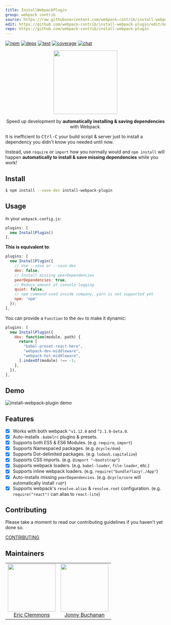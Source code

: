 ```yaml
---
title: InstallWebpackPlugin
group: webpack contrib
source: https://raw.githubusercontent.com/webpack-contrib/install-webpack-plugin/master/README.md
edit: https://github.com/webpack-contrib/install-webpack-plugin/edit/master/README.md
repo: https://github.com/webpack-contrib/install-webpack-plugin
---
```

[![npm][npm]][npm-url]
[![deps][deps]][deps-url]
[![test][test]][test-url]
[![coverage][cover]][cover-url]
[![chat][chat]][chat-url]

<div align="center">
  
  <a href="https://github.com/webpack/webpack">
    <img width="200" height="200" vspace="" hspace="25"
      src="https://cdn.rawgit.com/webpack/media/e7485eb2/logo/icon.svg">
  </a>
  
  <p>Speed up development by <b>automatically installing & saving dependencies</b> with Webpack.<p>
</div>

It is inefficient to <kbd>Ctrl-C</kbd> your
build script & server just to install
a dependency you didn't know you needed until now.

Instead, use `require` or `import` how you normally would and `npm install`
will happen **automatically to install & save missing dependencies** while you work!

## Install

```bash
$ npm install --save-dev install-webpack-plugin
```

## Usage

In your `webpack.config.js`:

```js
plugins: [
  new InstallPlugin()
],
```

**This is equivalent to**:

```js
plugins: [
  new InstallPlugin({
    // Use --save or --save-dev
    dev: false,
    // Install missing peerDependencies
    peerDependencies: true,
    // Reduce amount of console logging
    quiet: false,
    // npm command used inside company, yarn is not supported yet
    npm: 'npm'
  });
],
```

You can provide a `Function` to the `dev` to make it dynamic:

```js
plugins: [
  new InstallPlugin({
    dev: function(module, path) {
      return [
        "babel-preset-react-hmre",
        "webpack-dev-middleware",
        "webpack-hot-middleware",
      ].indexOf(module) !== -1;
    },
  }),
],
```

## Demo

![install-webpack-plugin demo](https://cloud.githubusercontent.com/assets/15182/12540538/6a4e8f1a-c2d0-11e5-97ee-4ddaf6892645.gif)

## Features

- [x] Works with both webpack `^v1.12.0` and `^2.1.0-beta.0`.
- [x] Auto-installs `.babelrc` plugins & presets.
- [x] Supports both ES5 & ES6 Modules.
      (e.g. `require`, `import`)
- [x] Supports Namespaced packages.
      (e.g. `@cycle/dom`)
- [x] Supports Dot-delimited packages.
      (e.g. `lodash.capitalize`)
- [x] Supports CSS imports.
      (e.g. `@import "~bootstrap"`)
- [x] Supports webpack loaders.
      (e.g. `babel-loader`, `file-loader`, etc.)
- [x] Supports inline webpack loaders.
      (e.g. `require("bundle?lazy!./App"`)
- [x] Auto-installs missing `peerDependencies`.
      (e.g. `@cycle/core` will automatically install `rx@*`)
- [x] Supports webpack's `resolve.alias` & `resolve.root` configuration.
      (e.g. `require("react")` can alias to `react-lite`)

## Contributing

Please take a moment to read our contributing guidelines if you haven't yet done so.

[CONTRIBUTING](https://github.com/webpack-contrib/install-webpack-plugin/blob/master/.github/CONTRIBUTING.md)

## Maintainers

<table>
  <tbody>
    <tr>
      <td align="center">
        <img width="150" height="150"
        src="https://avatars2.githubusercontent.com/u/15182?v=3&s=150">
        </br>
        <a href="https://github.com/ericclemmons">Eric Clemmons</a>
      </td>
      <td align="center">
        <img width="150" height="150"
        src="https://avatars3.githubusercontent.com/u/226692?v=3&s=150">
        </br>
        <a href="https://github.com/insin">Jonny Buchanan</a>
      </td>
    </tr>
  <tbody>
</table>

[npm]: https://img.shields.io/npm/v/install-webpack-plugin.svg
[npm-url]: https://npmjs.com/package/install-webpack-plugin
[deps]: https://david-dm.org/webpack-contrib/install-webpack-plugin.svg
[deps-url]: https://david-dm.org/webpack-contrib/install-webpack-plugin
[chat]: https://img.shields.io/badge/gitter-webpack%2Fwebpack-brightgreen.svg
[chat-url]: https://gitter.im/webpack/webpack
[test]: https://travis-ci.org/webpack-contrib/install-webpack-plugin.svg?branch=master
[test-url]: https://travis-ci.org/webpack-contrib/install-webpack-plugin
[cover]: https://codecov.io/gh/webpack-contrib/install-webpack-plugin/branch/master/graph/badge.svg
[cover-url]: https://codecov.io/gh/webpack-contrib/install-webpack-plugin
